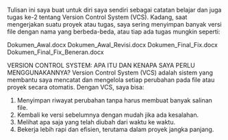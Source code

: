 Tulisan ini saya buat untuk diri saya sendiri sebagai catatan belajar dan juga tugas ke-2 tentang Version Control System (VCS). Kadang, saat mengerjakan suatu proyek atau tugas, saya sering menyimpan banyak versi file dengan nama yang berbeda-beda, atau tiap ada tugas mungkin seperti:

Dokumen_Awal.docx
Dokumen_Awal_Revisi.docx
Dokumen_Final_Fix.docx
Dokumen_Final_Fix_Beneran.docx

VERSION CONTROL SYSTEM: APA ITU DAN KENAPA SAYA PERLU MENGGUNAKANNYA?
Version Control System (VCS) adalah sistem yang membantu saya mencatat dan mengelola setiap perubahan pada file atau proyek secara otomatis. Dengan VCS, saya bisa:

1. Menyimpan riwayat perubahan tanpa harus membuat banyak salinan file.
2. Kembali ke versi sebelumnya dengan mudah jika ada kesalahan.
3. Melihat apa saja yang telah diubah dari waktu ke waktu.
4. Bekerja lebih rapi dan efisien, terutama dalam proyek jangka panjang.
